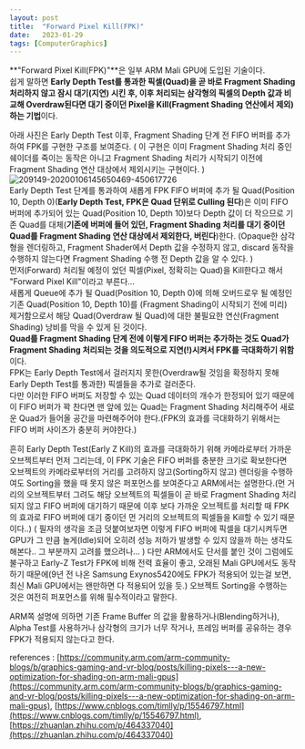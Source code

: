 ```yaml
---
layout: post
title:  "Forward Pixel Kill(FPK)"
date:   2023-01-29
tags: [ComputerGraphics]
---            
```


**"Forward Pixel Kill(FPK)"**은 일부 ARM Mali GPU에 도입된 기술이다.       
쉽게 말하면 **Early Depth Test를 통과한 픽셀(Quad)을 곧 바로 Fragment Shading 처리하지 않고 잠시 대기(지연) 시킨 후, 이후 처리되는 삼각형의 픽셀의 Depth 값과 비교해 Overdraw된다면 대기 중이던 Pixel을 Kill(Fragment Shading 연산에서 제외)하는 기법**이다.           
                     
아래 사진은 Early Depth Test 이후, Fragment Shading 단계 전 FIFO 버퍼를 추가하여 FPK를 구현한 구조를 보여준다. ( 이 구현은 이미 Fragment Shading 처리 중인 쉐이더를 죽이는 동작은 아니고 Fragment Shading 처리가 시작되기 이전에 Fragment Shading 연산 대상에서 제외시키는 구현이다. )        
![209149-20200106145650469-450617726](https://user-images.githubusercontent.com/33873804/215318128-844f0eac-6fbc-443f-b0f2-d13b4bc45b80.png)           
Early Depth Test 단계를 통과하여 새롭게 FPK FIFO 버퍼에 추가 될 Quad(Position 10, Depth 0)(**Early Depth Test, FPK은 Quad 단위로 Culling 된다**)은 이미 FIFO 버퍼에 추가되어 있는 Quad(Position 10, Depth 10)보다 Depth 값이 더 작으므로 기존 Quad를 대체(**기존에 버퍼에 들어 있던, Fragment Shading 처리를 대기 중이던 Quad를 Fragment Shading 연산 대상에서 제외한다, 버린다**)한다. (Opaque한 삼각형을 렌더링하고, Fragment Shader에서 Depth 값을 수정하지 않고, discard 동작을 수행하지 않는다면 Fragment Shading 수행 전 Depth 값을 알 수 있다. )        
먼저(Forward) 처리될 예정이 었던 픽셀(Pixel, 정확히는 Quad)을 Kill한다고 해서 "Forward Pixel Kill"이라고 부른다...            
새롭게 Queue에 추가 될 Quad(Position 10, Depth 0)에 의해 오버드로우 될 예정인 기존 Quad(Position 10, Depth 10)를 (Fragment Shading이 시작되기 전에 미리) 제거함으로서 해당 Quad(Overdraw 될 Quad)에 대한 불필요한 연산(Fragment Shading) 낭비를 막을 수 있게 된 것이다.              
**Quad를 Fragment Shading 단계 전에 이렇게 FIFO 버퍼는 추가하는 것도 Quad가 Fragment Shading 처리되는 것을 의도적으로 지연(!)시켜서 FPK를 극대화하기 위함**이다.           
FPK는 Early Depth Test에서 걸러지지 못한(Overdraw될 것임을 확정하지 못해 Early Depth Test를 통과한) 픽셀들을 추가로 걸러준다.            
다만 이러한 FIFO 버퍼도 저장할 수 있는 Quad 데이터의 개수가 한정되어 있기 때문에 이 FIFO 버퍼가 꽉 찬다면 맨 앞에 있는 Quad는 Fragment Shading 처리해주어 새로운 Quad가 들어올 공간을 마련해주어야 한다.(FPK의 효과를 극대화하기 위해서는 FIFO 버퍼 사이즈가 충분히 커야한다.)            
          
흔히 Early Depth Test(Early Z Kill)의 효과를 극대화하기 위해 카메라로부터 가까운 오브젝트부터 먼저 그리는데, 이 FPK 기술은 FIFO 버퍼를 충분한 크기로 확보한다면 오브젝트의 카메라로부터의 거리를 고려하지 않고(Sorting하지 않고) 렌더링을 수행하여도 Sorting을 했을 때 못지 않은 퍼포먼스를 보여준다고 ARM에서는 설명한다.(먼 거리의 오브젝트부터 그려도 해당 오브젝트의 픽셀들이 곧 바로 Fragment Shading 처리되지 않고 FIFO 버퍼에 대기하기 때문에 이후 보다 가까운 오브젝트를 처리할 때 FPK의 효과로 FIFO 버퍼에 대기 중이던 먼 거리의 오브젝트의 픽셀들을 Kill할 수 있기 때문이다..) ( 필자의 생각을 조금 덧붙여보자면 이렇게 FIFO 버퍼에 픽셀을 대기시켜두면 GPU가 그 만큼 놀게(Idle)되어 오히려 성능 저하가 발생할 수 있지 않을까 하는 생각도 해본다.. 그 부분까지 고려를 했으려나... ) 다만 ARM에서도 단서를 붙인 것이 그럼에도 불구하고 Early-Z Test가 FPK에 비해 전력 효율이 좋고, 오래된 Mali GPU에서도 동작하기 때문에(9년 전 나온 Samsung Exynos5420에도 FPK가 적용되어 있는걸 보면, 최신 Mali GPU에서는 왠만하면 다 적용되어 있을 듯.) 오브젝트 Sorting을 수행하는 것은 여전히 퍼포먼스를 위해 필수적이라고 말한다.           
               
                 
ARM쪽 설명에 의하면 기존 Frame Buffer 의 값을 활용하거나(Blending하거나), Alpha Test를 사용하거나 삼각형의 크기가 너무 작거나, 프레임 버퍼를 공유하는 경우 FPK가 적용되지 않는다고 한다.          
         
           
references : [https://community.arm.com/arm-community-blogs/b/graphics-gaming-and-vr-blog/posts/killing-pixels---a-new-optimization-for-shading-on-arm-mali-gpus](https://community.arm.com/arm-community-blogs/b/graphics-gaming-and-vr-blog/posts/killing-pixels---a-new-optimization-for-shading-on-arm-mali-gpus), [https://www.cnblogs.com/timlly/p/15546797.html](https://www.cnblogs.com/timlly/p/15546797.html), [https://zhuanlan.zhihu.com/p/464337040](https://zhuanlan.zhihu.com/p/464337040)                   